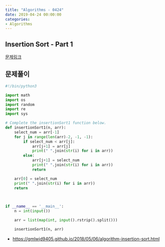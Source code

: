 ```yaml
---
title: "Algorithms - 0424"
date: 2019-04-24 00:00:00
categories:
- Algorithms
---
```


## Insertion Sort - Part 1
[문제링크](https://www.hackerrank.com/challenges/insertionsort1/problem)

## 문제풀이 

```python 
#!/bin/python3

import math
import os
import random
import re
import sys

# Complete the insertionSort1 function below.
def insertionSort1(n, arr):
    select_num = arr[-1]
    for j in range(len(arr)-2, -1, -1):
        if select_num < arr[j]:
            arr[j+1] = arr[j]
            print(" ".join(str(i) for i in arr))
        else:
            arr[j+1] = select_num
            print(" ".join(str(i) for i in arr))
            return 

    arr[0] = select_num
    print(" ".join(str(i) for i in arr))
    return
            
    

if __name__ == '__main__':
    n = int(input())

    arr = list(map(int, input().rstrip().split()))

    insertionSort1(n, arr)

```

- https://gmlwjd9405.github.io/2018/05/06/algorithm-insertion-sort.html